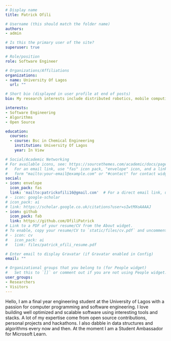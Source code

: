 ```yaml
---
# Display name
title: Patrick Ofili

# Username (this should match the folder name)
authors:
- admin

# Is this the primary user of the site?
superuser: true

# Role/position
role: Software Engineer

# Organizations/Affiliations
organizations:
- name: University Of Lagos
  url: ""

# Short bio (displayed in user profile at end of posts)
bio: My research interests include distributed robotics, mobile computing and programmable matter.

interests:
- Software Engineering
- Algorithms
- Open Source

education:
  courses:
  - course: Bsc in Chemical Engineering
    institution: University Of Lagos
    year: In View

# Social/Academic Networking
# For available icons, see: https://sourcethemes.com/academic/docs/page-builder/#icons
#   For an email link, use "fas" icon pack, "envelope" icon, and a link in the
#   form "mailto:your-email@example.com" or "#contact" for contact widget.
social:
- icon: envelope
  icon_pack: fas
  link: 'mailto:patrickofili16@gmail.com'  # For a direct email link, use "mailto:patrickofili16@gmail.com".
# - icon: google-scholar
# icon_pack: ai
# link: https://scholar.google.co.uk/citations?user=sIwtMXoAAAAJ
- icon: github
  icon_pack: fab
  link: https://github.com/OfiliPatrick
# Link to a PDF of your resume/CV from the About widget.
# To enable, copy your resume/CV to `static/files/cv.pdf` and uncomment the lines below.
# - icon: cv
#   icon_pack: ai
#   link: files/patrick_ofili_resume.pdf

# Enter email to display Gravatar (if Gravatar enabled in Config)
email: ""

# Organizational groups that you belong to (for People widget)
#   Set this to `[]` or comment out if you are not using People widget.
user_groups:
- Researchers
- Visitors
---
```


Hello, I am a final year engineering student at the University of Lagos with a passion for computer programming and software engineering. I love building well optimized and scalable software using interesting tools and stacks. A lot of my expertise come from open source contributions, personal projects and hackathons. I also dabble in data structures and algorithms every now and then. At the moment I am a Student Ambassador for Microsoft Learn. 

